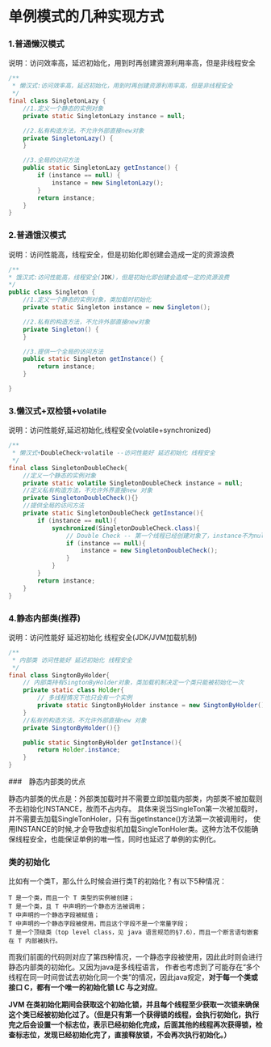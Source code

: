 # 单例模式的几种实现方式

### 1.普通懒汉模式

说明：访问效率高，延迟初始化，用到时再创建资源利用率高，但是非线程安全
````java
/**
 * 懒汉式:访问效率高，延迟初始化，用到时再创建资源利用率高，但是非线程安全
 */
final class SingletonLazy {
    //1.定义一个静态的实例对象
    private static SingletonLazy instance = null;

    //2.私有构造方法，不允许外部直接new对象
    private SingletonLazy() {
    }

    //3.全局的访问方法
    public static SingletonLazy getInstance() {
        if (instance == null) {
            instance = new SingletonLazy();
        }
        return instance;
    }
}
````
### 2.普通饿汉模式

说明：访问性能高，线程安全，但是初始化即创建会造成一定的资源浪费
````java
/**
* 饿汉式:访问性能高，线程安全(JDK)，但是初始化即创建会造成一定的资源浪费
*/
public class Singleton {
    //1.定义一个静态的实例对象，类加载时初始化
    private static Singleton instance = new Singleton();

    //2.私有的构造方法，不允许外部直接new对象
    private Singleton() {
    }

    //3.提供一个全局的访问方法
    public static Singleton getInstance() {
        return instance;
    }

}
````
### 3.懒汉式+双检锁+volatile

说明：访问性能好,延迟初始化,线程安全(volatile+synchronized)
````java
/**
 * 懒汉式+DoubleCheck+volatile --访问性能好 延迟初始化 线程安全
 */
final class SingletonDoubleCheck{
    //定义一个静态的实例对象
    private static volatile SingletonDoubleCheck instance = null;
    //定义私有构造方法，不允许外界直接new 对象
    private SingletonDoubleCheck(){}
    //提供全局的访问方法
    private static SingletonDoubleCheck getInstance(){
        if (instance == null){
            synchronized(SingletonDoubleCheck.class){
                // Double Check -- 第一个线程已经创建对象了，instance不为null,此时不应该再创建对象
                if (instance == null){
                    instance = new SingletonDoubleCheck();
                }
            }
        }
        return instance;
    }
}
````

### 4.静态内部类(推荐)

说明：访问性能好 延迟初始化 线程安全(JDK/JVM加载机制)
````java
/**
 * 内部类 访问性能好 延迟初始化 线程安全
 */
final class SingtonByHolder{
    // 内部类持有SingtonByHolder对象，类加载机制决定一个类只能被初始化一次
    private static class Holder{
        // 多线程情况下也只会有一个实例
        private static SingtonByHolder instance = new SingtonByHolder();
    }
    //私有的构造方法，不允许外部直接new 对象
    private SingtonByHolder(){}

    public static SingtonByHolder getInstance(){
        return Holder.instance;
    }
}
````
###　静态内部类的优点

静态内部类的优点是：外部类加载时并不需要立即加载内部类，内部类不被加载则不去初始化INSTANCE，故而不占内存。
具体来说当SingleTon第一次被加载时，并不需要去加载SingleTonHoler，只有当getInstance()方法第一次被调用时，
使用INSTANCE的时候,才会导致虚拟机加载SingleTonHoler类。这种方法不仅能确保线程安全，也能保证单例的唯一性，同时也延迟了单例的实例化。

### 类的初始化
比如有一个类T，那么什么时候会进行类T的初始化？有以下5种情况：

    T 是一个类，而且一个 T 类型的实例被创建；
    T 是一个类，且 T 中声明的一个静态方法被调用；
    T 中声明的一个静态字段被赋值；
    T 中声明的一个静态字段被使用，而且这个字段不是一个常量字段；
    T 是一个顶级类（top level class，见 java 语言规范的§7.6），而且一个断言语句嵌套在 T 内部被执行。
    
而我们前面的代码则对应了第四种情况，一个静态字段被使用，因此此时则会进行静态内部类的初始化。又因为java是多线程语言，
作者也考虑到了可能存在“多个线程在同一时间尝试去初始化同一个类”的情况，因此java规定，**对于每一个类或接口 C，都有一个唯一的初始化锁 LC 与之对应**。

**JVM 在类初始化期间会获取这个初始化锁，并且每个线程至少获取一次锁来确保这个类已经被初始化过了。（但是只有第一个获得锁的线程，会执行初始化，执行完之后会设置一个标志位，表示已经初始化完成，后面其他的线程再次获得锁，检查标志位，发现已经初始化完了，直接释放锁，不会再次执行初始化。）**

